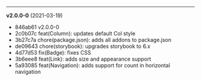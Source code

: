
-------------------
 **v2.0.0-0**  (2021-03-19) 

* 846ab61 v2.0.0-0
* 2c0b07c feat(Column): updates default Col style
* 3b27c7a chore(package.json): adds all addons to package.json
* de09643 chore(storybook): upgrades storybook to 6.x
* 4d77d53 fix(Badge): fixes CSS
* 3b6eee8 feat(Link): adds size and appearance support
* 5a93085 feat(Navigation): adds support for count in horizontal navigation
